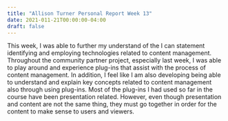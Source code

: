 ```yaml
---
title: "Allison Turner Personal Report Week 13"
date: 2021-011-21T00:00:00-04:00
draft: false
---
```


This week, I was able to further my understand of the I can statement identifying and employing technologies related to content management. Throughout the community partner project, especially last week, I was able to play around and experience plug-ins that assist with the process of content management. In addition, I feel like I am also developing being able to understand and explain key concepts related to content management also through using plug-ins. Most of the plug-ins I had used so far in the course have been presentation related. However, even though presentation and content are not the same thing, they must go together in order for the content to make sense to users and viewers. 
